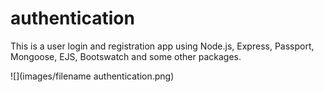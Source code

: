 # authentication
This is a user login and registration app using Node.js, Express, Passport, Mongoose, EJS, Bootswatch and some other packages.


![](images/filename authentication.png)
